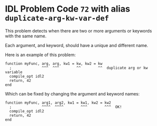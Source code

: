 # IDL Problem Code `72` with alias `duplicate-arg-kw-var-def`

<!--@include: ./severity/execution_error.md-->

This problem detects when there are two or more arguments or keywords with the same name.

Each argument, and keyword, should have a unique and different name.

Here is an example of this problem:

```idl{1,2}
function myFunc, arg, arg, kw1 = kw, kw2 = kw
  ;              ^^^  ^^^        ^^        ^^  duplicate arg or kw variable
  compile_opt idl2
  return, 42
end
```

Which can be fixed by changing the argument and keyword names:

```idl{1,2}
function myFunc, arg1, arg2, kw1 = kw1, kw2 = kw2
  ;              ^^^^  ^^^^        ^^^        ^^^  OK!
  compile_opt idl2
  return, 42
end
```
